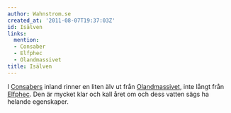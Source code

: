 ```yaml
---
author: Wahnstrom.se
created_at: '2011-08-07T19:37:03Z'
id: Isälven
links:
  mention:
  - Consaber
  - Elfphec
  - Olandmassivet
title: Isälven
---
```


I [Consabers] inland rinner en liten älv ut från [Olandmassivet], inte långt från [Elfphec]. Den är
mycket klar och kall året om och dess vatten sägs ha helande egenskaper.

  [Consabers]: Consaber
  [Olandmassivet]: Olandmassivet
  [Elfphec]: Elfphec